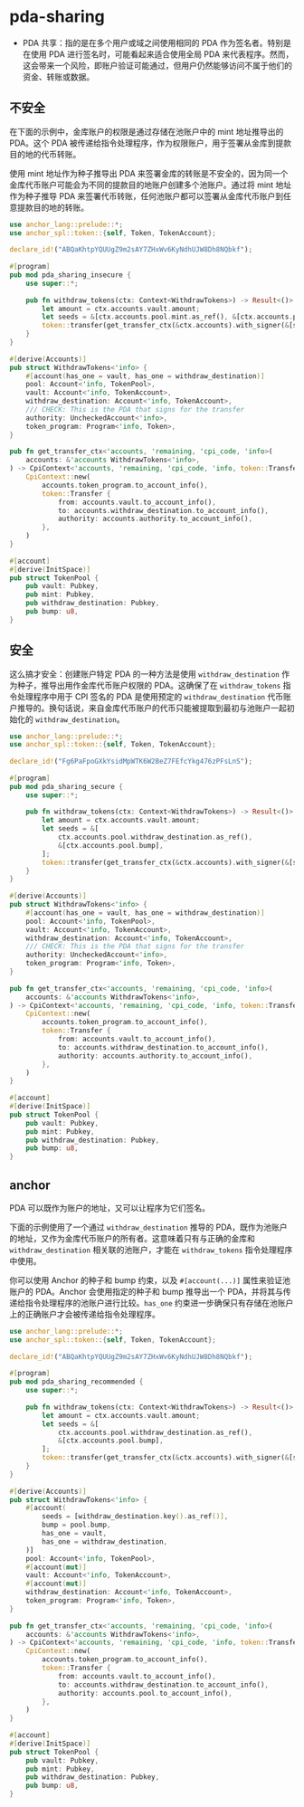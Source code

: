 # pda-sharing

- PDA 共享：指的是在多个用户或域之间使用相同的 PDA 作为签名者。特别是在使用 PDA 进行签名时，可能看起来适合使用全局 PDA 来代表程序。然而，这会带来一个风险，即账户验证可能通过，但用户仍然能够访问不属于他们的资金、转账或数据。

## 不安全

在下面的示例中，金库账户的权限是通过存储在池账户中的 mint 地址推导出的 PDA。这个 PDA 被传递给指令处理程序，作为权限账户，用于签署从金库到提款目的地的代币转账。

使用 mint 地址作为种子推导出 PDA 来签署金库的转账是不安全的，因为同一个金库代币账户可能会为不同的提款目的地账户创建多个池账户。通过将 mint 地址作为种子推导 PDA 来签署代币转账，任何池账户都可以签署从金库代币账户到任意提款目的地的转账。

```rust
use anchor_lang::prelude::*;
use anchor_spl::token::{self, Token, TokenAccount};
 
declare_id!("ABQaKhtpYQUUgZ9m2sAY7ZHxWv6KyNdhUJW8Dh8NQbkf");
 
#[program]
pub mod pda_sharing_insecure {
    use super::*;
 
    pub fn withdraw_tokens(ctx: Context<WithdrawTokens>) -> Result<()> {
        let amount = ctx.accounts.vault.amount;
        let seeds = &[ctx.accounts.pool.mint.as_ref(), &[ctx.accounts.pool.bump]];
        token::transfer(get_transfer_ctx(&ctx.accounts).with_signer(&[seeds]), amount)
    }
}
 
#[derive(Accounts)]
pub struct WithdrawTokens<'info> {
    #[account(has_one = vault, has_one = withdraw_destination)]
    pool: Account<'info, TokenPool>,
    vault: Account<'info, TokenAccount>,
    withdraw_destination: Account<'info, TokenAccount>,
    /// CHECK: This is the PDA that signs for the transfer
    authority: UncheckedAccount<'info>,
    token_program: Program<'info, Token>,
}
 
pub fn get_transfer_ctx<'accounts, 'remaining, 'cpi_code, 'info>(
    accounts: &'accounts WithdrawTokens<'info>,
) -> CpiContext<'accounts, 'remaining, 'cpi_code, 'info, token::Transfer<'info>> {
    CpiContext::new(
        accounts.token_program.to_account_info(),
        token::Transfer {
            from: accounts.vault.to_account_info(),
            to: accounts.withdraw_destination.to_account_info(),
            authority: accounts.authority.to_account_info(),
        },
    )
}
 
#[account]
#[derive(InitSpace)]
pub struct TokenPool {
    pub vault: Pubkey,
    pub mint: Pubkey,
    pub withdraw_destination: Pubkey,
    pub bump: u8,
}
```

## 安全

这么搞才安全：创建账户特定 PDA 的一种方法是使用 `withdraw_destination` 作为种子，推导出用作金库代币账户权限的 PDA。这确保了在 `withdraw_tokens` 指令处理程序中用于 CPI 签名的 PDA 是使用预定的 `withdraw_destination` 代币账户推导的。换句话说，来自金库代币账户的代币只能被提取到最初与池账户一起初始化的 `withdraw_destination`。

```rust
use anchor_lang::prelude::*;
use anchor_spl::token::{self, Token, TokenAccount};
 
declare_id!("Fg6PaFpoGXkYsidMpWTK6W2BeZ7FEfcYkg476zPFsLnS");
 
#[program]
pub mod pda_sharing_secure {
    use super::*;
 
    pub fn withdraw_tokens(ctx: Context<WithdrawTokens>) -> Result<()> {
        let amount = ctx.accounts.vault.amount;
        let seeds = &[
            ctx.accounts.pool.withdraw_destination.as_ref(),
            &[ctx.accounts.pool.bump],
        ];
        token::transfer(get_transfer_ctx(&ctx.accounts).with_signer(&[seeds]), amount)
    }
}
 
#[derive(Accounts)]
pub struct WithdrawTokens<'info> {
    #[account(has_one = vault, has_one = withdraw_destination)]
    pool: Account<'info, TokenPool>,
    vault: Account<'info, TokenAccount>,
    withdraw_destination: Account<'info, TokenAccount>,
    /// CHECK: This is the PDA that signs for the transfer
    authority: UncheckedAccount<'info>,
    token_program: Program<'info, Token>,
}
 
pub fn get_transfer_ctx<'accounts, 'remaining, 'cpi_code, 'info>(
    accounts: &'accounts WithdrawTokens<'info>,
) -> CpiContext<'accounts, 'remaining, 'cpi_code, 'info, token::Transfer<'info>> {
    CpiContext::new(
        accounts.token_program.to_account_info(),
        token::Transfer {
            from: accounts.vault.to_account_info(),
            to: accounts.withdraw_destination.to_account_info(),
            authority: accounts.authority.to_account_info(),
        },
    )
}
 
#[account]
#[derive(InitSpace)]
pub struct TokenPool {
    pub vault: Pubkey,
    pub mint: Pubkey,
    pub withdraw_destination: Pubkey,
    pub bump: u8,
}
```

## anchor

PDA 可以既作为账户的地址，又可以让程序为它们签名。

下面的示例使用了一个通过 `withdraw_destination` 推导的 PDA，既作为池账户的地址，又作为金库代币账户的所有者。这意味着只有与正确的金库和 `withdraw_destination` 相关联的池账户，才能在 `withdraw_tokens` 指令处理程序中使用。

你可以使用 Anchor 的种子和 bump 约束，以及 `#[account(...)]` 属性来验证池账户的 PDA。Anchor 会使用指定的种子和 bump 推导出一个 PDA，并将其与传递给指令处理程序的池账户进行比较。`has_one` 约束进一步确保只有存储在池账户上的正确账户才会被传递给指令处理程序。

```rust
use anchor_lang::prelude::*;
use anchor_spl::token::{self, Token, TokenAccount};
 
declare_id!("ABQaKhtpYQUUgZ9m2sAY7ZHxWv6KyNdhUJW8Dh8NQbkf");
 
#[program]
pub mod pda_sharing_recommended {
    use super::*;
 
    pub fn withdraw_tokens(ctx: Context<WithdrawTokens>) -> Result<()> {
        let amount = ctx.accounts.vault.amount;
        let seeds = &[
            ctx.accounts.pool.withdraw_destination.as_ref(),
            &[ctx.accounts.pool.bump],
        ];
        token::transfer(get_transfer_ctx(&ctx.accounts).with_signer(&[seeds]), amount)
    }
}
 
#[derive(Accounts)]
pub struct WithdrawTokens<'info> {
    #[account(
        seeds = [withdraw_destination.key().as_ref()],
        bump = pool.bump,
        has_one = vault,
        has_one = withdraw_destination,
    )]
    pool: Account<'info, TokenPool>,
    #[account(mut)]
    vault: Account<'info, TokenAccount>,
    #[account(mut)]
    withdraw_destination: Account<'info, TokenAccount>,
    token_program: Program<'info, Token>,
}
 
pub fn get_transfer_ctx<'accounts, 'remaining, 'cpi_code, 'info>(
    accounts: &'accounts WithdrawTokens<'info>,
) -> CpiContext<'accounts, 'remaining, 'cpi_code, 'info, token::Transfer<'info>> {
    CpiContext::new(
        accounts.token_program.to_account_info(),
        token::Transfer {
            from: accounts.vault.to_account_info(),
            to: accounts.withdraw_destination.to_account_info(),
            authority: accounts.pool.to_account_info(),
        },
    )
}
 
#[account]
#[derive(InitSpace)]
pub struct TokenPool {
    pub vault: Pubkey,
    pub mint: Pubkey,
    pub withdraw_destination: Pubkey,
    pub bump: u8,
}
```

























